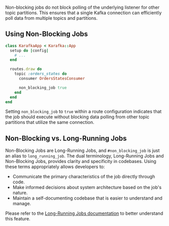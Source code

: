 Non-blocking jobs do not block polling of the underlying listener for other topic partitions. This ensures that a single Kafka connection can efficiently poll data from multiple topics and partitions.

## Using Non-Blocking Jobs

```ruby
class KarafkaApp < Karafka::App
  setup do |config|
    # ...
  end

  routes.draw do
    topic :orders_states do
      consumer OrdersStatesConsumer

      non_blocking_job true
    end
  end
end
```

Setting `non_blocking_job` to `true` within a route configuration indicates that the job should execute without blocking data polling from other topic partitions that utilize the same connection.

## Non-Blocking vs. Long-Running Jobs

Non-Blocking Jobs are Long-Running Jobs, and `#non_blocking_job` is just an alias to `long_running_job`. The dual terminology, Long-Running Jobs and Non-Blocking Jobs, provides clarity and specificity in codebases. Using these terms appropriately allows developers to:

- Communicate the primary characteristics of the job directly through code.
- Make informed decisions about system architecture based on the job's nature.
- Maintain a self-documenting codebase that is easier to understand and manage.

Please refer to the [Long-Running Jobs documentation](Pro-Long-Running-Jobs) to better understand this feature.
